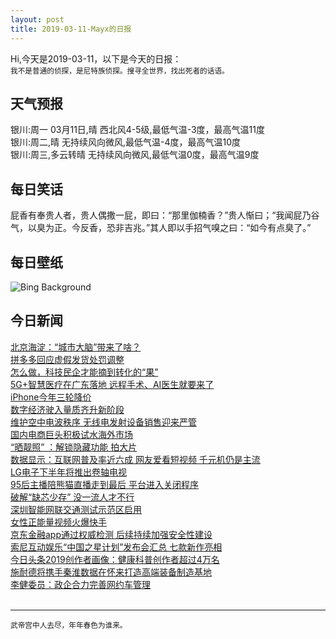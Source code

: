 ```yaml
---
layout: post
title: 2019-03-11-Mayx的日报
---
```


Hi,今天是2019-03-11，以下是今天的日报：<br><small>
我不是普通的侦探，是尼特族侦探。搜寻全世界，找出死者的话语。</small><!--more-->
## 天气预报
银川:周一 03月11日,晴 西北风4-5级,最低气温-3度，最高气温11度<br>银川:周二,晴 无持续风向微风,最低气温-4度，最高气温10度<br>银川:周三,多云转晴 无持续风向微风,最低气温0度，最高气温9度
## 每日笑话
屁香有奉贵人者，贵人偶撒一屁，即曰：“那里伽楠香？”贵人惭曰；“我闻屁乃谷气，以臭为正。今反香，恐非吉兆。”其人即以手招气嗅之曰：“如今有点臭了。”
## 每日壁纸
![Bing Background](https://cn.bing.com/th?id=OHR.BagpipeOpera_EN-US0030362335_1920x1080.jpg&rf=NorthMale_1920x1080.jpg&pid=hp "Royal Highland Fusiliers playing the bagpipes on top of the Sydney Opera House (© James D Morgan/Shutterstock)")
## 今日新闻

[北京海淀：“城市大脑”带来了啥？](http://it.people.com.cn/n1/2019/0310/c1009-30967846.html)   
[拼多多回应虚假发货处罚调整](http://it.people.com.cn/n1/2019/0310/c1009-30967847.html)   
[怎么做，科技民企才能摘到转化的“果”](http://it.people.com.cn/n1/2019/0310/c1009-30967849.html)   
[5G+智慧医疗在广东落地 远程手术、AI医生就要来了](http://it.people.com.cn/n1/2019/0310/c1009-30967850.html)   
[iPhone今年三轮降价](http://it.people.com.cn/n1/2019/0310/c1009-30967817.html)   
[数字经济驶入量质齐升新阶段](http://it.people.com.cn/n1/2019/0310/c1009-30967818.html)   
[维护空中电波秩序 无线电发射设备销售迎来严管](http://it.people.com.cn/n1/2019/0309/c1009-30966955.html)   
[国内电商巨头积极试水海外市场](http://it.people.com.cn/n1/2019/0309/c1009-30966953.html)   
[“晒靓照” ：解锁隐藏功能 拍大片](http://it.people.com.cn/n1/2019/0309/c1009-30966951.html)   
[数据显示：互联网普及率近六成 网友爱看短视频 千元机仍是主流](http://it.people.com.cn/n1/2019/0309/c1009-30966952.html)   
[LG电子下半年将推出卷轴电视](http://it.people.com.cn/n1/2019/0309/c1009-30966950.html)   
[95后主播陪熊猫直播走到最后 平台进入关闭程序](http://it.people.com.cn/n1/2019/0309/c1009-30966296.html)   
[破解“缺芯少存” 没一流人才不行](http://it.people.com.cn/n1/2019/0308/c1009-30965989.html)   
[深圳智能网联交通测试示范区启用](http://it.people.com.cn/n1/2019/0308/c1009-30965980.html)   
[女性正能量视频火爆快手](http://it.people.com.cn/n1/2019/0308/c1009-30965933.html)   
[京东金融app通过权威检测 后续持续加强安全性建设](http://it.people.com.cn/n1/2019/0308/c1009-30965947.html)   
[索尼互动娱乐“中国之星计划”发布会汇总 七款新作亮相](http://it.people.com.cn/n1/2019/0308/c1009-30965869.html)   
[今日头条2019创作者画像：健康科普创作者超过4万名](http://it.people.com.cn/n1/2019/0308/c1009-30965573.html)   
[施耐德将携手秦淮数据在怀来打造高端装备制造基地](http://it.people.com.cn/n1/2019/0308/c1009-30964914.html)   
[李健委员：政企合力完善网约车管理](http://it.people.com.cn/n1/2019/0308/c1009-30965524.html)   
<br />

***

<small>武帝宫中人去尽，年年春色为谁来。</small>

